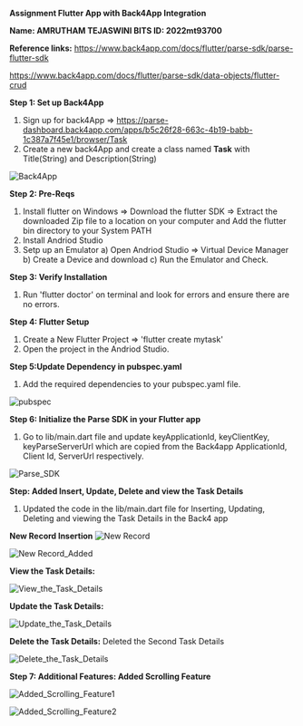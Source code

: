 **Assignment Flutter App with Back4App Integration**

**Name: AMRUTHAM TEJASWINI BITS ID: 2022mt93700**

**Reference links:**
https://www.back4app.com/docs/flutter/parse-sdk/parse-flutter-sdk

https://www.back4app.com/docs/flutter/parse-sdk/data-objects/flutter-crud

**Step 1: Set up Back4App**
1. Sign up for back4App => https://parse-dashboard.back4app.com/apps/b5c26f28-663c-4b19-babb-1c387a7f45e1/browser/Task
2. Create a new back4App and create a class named **Task** with Title(String) and Description(String)

![Back4App](https://github.com/Amruthammm/CrossPlatform_Assignment_Task-App/assets/38911925/84b5334d-05e5-4340-9c0f-cf6e774fe1b2)

**Step 2: Pre-Reqs**
1. Install flutter on Windows => Download the flutter SDK => Extract the downloaded Zip file to a location on your computer and Add the flutter bin directory to your System PATH
2. Install Andriod Studio
3. Setp up an Emulator a) Open Andriod Studio => Virtual Device Manager b) Create a Device and download c) Run the Emulator and Check.

**Step 3: Verify Installation**
1. Run 'flutter doctor' on terminal and look for errors and ensure there are no errors. 


**Step 4: Flutter Setup**
1. Create a New Flutter Project => 'flutter create mytask' 
2. Open the project in the Andriod Studio.

**Step 5:Update Dependency in pubspec.yaml**
1. Add the required dependencies to your pubspec.yaml file.

![pubspec](https://github.com/Amruthammm/CrossPlatform_Assignment_Task-App/assets/38911925/75d35c5b-b2f9-4ebd-9b24-7dbc11645e10)


**Step 6: Initialize the Parse SDK in your Flutter app**
1. Go to lib/main.dart file and update keyApplicationId, keyClientKey, keyParseServerUrl which are copied from the Back4app ApplicationId, Client Id, ServerUrl respectively. 

![Parse_SDK](https://github.com/Amruthammm/CrossPlatform_Assignment_Task-App/assets/38911925/d4317477-baf1-476f-9df9-0ecc7eed99e6)


**Step: Added Insert, Update, Delete and view the Task Details**
1. Updated the code in the lib/main.dart file for Inserting, Updating, Deleting and viewing the Task Details in the Back4 app


**New Record Insertion**
![New Record](https://github.com/Amruthammm/CrossPlatform_Assignment_Task-App/assets/38911925/27971d6e-2d3f-4556-9d9d-860c22dd3556)


![New Record_Added](https://github.com/Amruthammm/CrossPlatform_Assignment_Task-App/assets/38911925/0d8c06ed-c809-4e2e-abc2-0b90b3f6aba4)


**View the Task Details:**

![View_the_Task_Details](https://github.com/Amruthammm/CrossPlatform_Assignment_Task-App/assets/38911925/d2ff55e3-e38c-405e-8162-963b8ae1e76f)

**Update the Task Details:**

![Update_the_Task_Details](https://github.com/Amruthammm/CrossPlatform_Assignment_Task-App/assets/38911925/3b5e69bd-97b8-4015-bc80-642d9e3d603c)


**Delete the Task Details:**
Deleted the Second Task Details

![Delete_the_Task_Details](https://github.com/Amruthammm/CrossPlatform_Assignment_Task-App/assets/38911925/26689eeb-6c5b-4f39-a799-87afe1a20fb7)


**Step 7: Additional Features: Added Scrolling Feature**

![Added_Scrolling_Feature1](https://github.com/Amruthammm/CrossPlatform_Assignment_Task-App/assets/38911925/aad40da7-a55d-4372-9d1d-d9384ec67b12)

![Added_Scrolling_Feature2](https://github.com/Amruthammm/CrossPlatform_Assignment_Task-App/assets/38911925/5efa2aa1-6693-4eb3-bb0d-7210630cec11)


